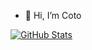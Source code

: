 - 👋 Hi, I’m Coto


[![GitHub Stats](https://gh-readme-profile.vercel.app/api?username=jcotoBan)](https://github.com/jcotoBan/github-readme-profile)


